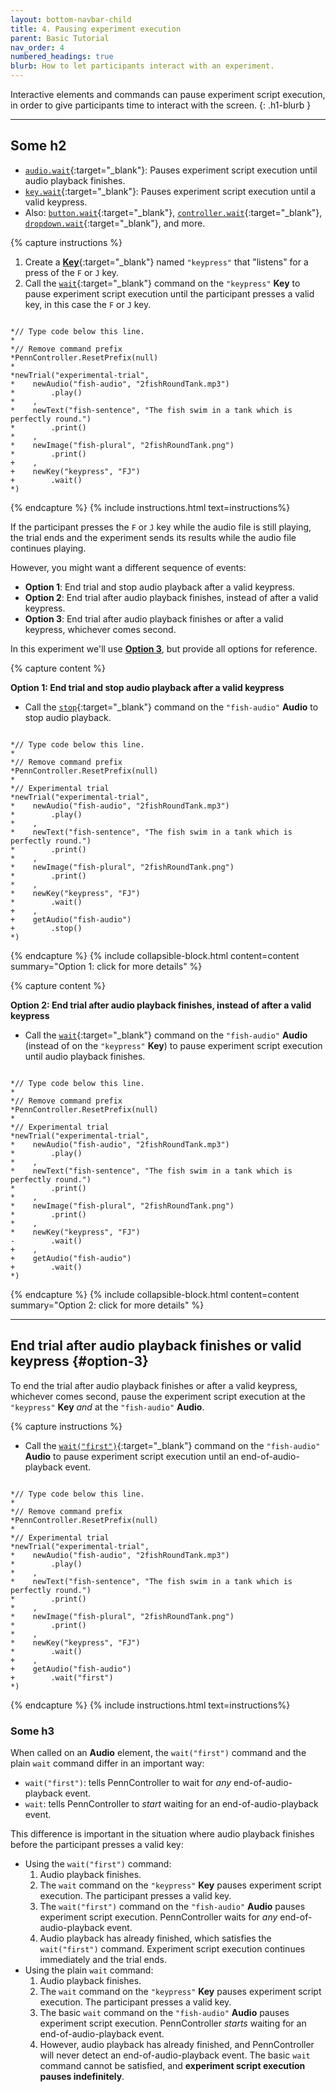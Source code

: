 ```yaml
---
layout: bottom-navbar-child
title: 4. Pausing experiment execution
parent: Basic Tutorial
nav_order: 4
numbered_headings: true
blurb: How to let participants interact with an experiment.
---
```


Interactive elements and commands can pause experiment script execution, in order to give participants time to interact with the screen.
{: .h1-blurb }

---

## Some h2

+ [`audio.wait`]({{site.baseurl}}/elemnts/audio/audio-wait){:target="_blank"}: Pauses experiment script execution until audio playback finishes.
+ [`key.wait`]({{site.baseurl}}/elements/key/key-wait){:target="_blank"}: Pauses experiment script execution until a valid keypress.
+ Also: [`button.wait`]({{site.baseurl}}/elements/button/button-wait){:target="_blank"}, [`controller.wait`]({{site.baseurl}}/elements/controller/controller-wait){:target="_blank"}, [`dropdown.wait`]({{site.baseurl}}/elements/dropdown/dropdown-wait){:target="_blank"}, and more.

{% capture instructions %}
1. Create a [**Key**]({{site.baseurl}}/elements/key){:target="_blank"} named `"keypress"` that "listens" for a press of the `F` or `J` key.
2. Call the [`wait`]({{site.baseurl}}/elements/key/key-wait){:target="_blank"} command on the `"keypress"` **Key** to pause experiment script execution until the participant presses a valid key, in this case the `F` or `J` key.

<pre><code class="language-diff-javascript diff-highlight"> 
*// Type code below this line.
*
*// Remove command prefix
*PennController.ResetPrefix(null)
*
*newTrial("experimental-trial",
*    newAudio("fish-audio", "2fishRoundTank.mp3")
*        .play()
*    ,
*    newText("fish-sentence", "The fish swim in a tank which is perfectly round.")
*        .print()
*    ,
*    newImage("fish-plural", "2fishRoundTank.png")    
*        .print()
+    ,
+    newKey("keypress", "FJ")
+        .wait()
*)
</code></pre>
{% endcapture %}
{% include instructions.html text=instructions%}

If the participant presses the `F` or `J` key while the audio file is still playing, the trial ends and the experiment sends its results while the audio file continues playing. 

However, you might want a different sequence of events:

+ **Option 1**: End trial and stop audio playback after a valid keypress.
+ **Option 2**: End trial after audio playback finishes, instead of after a valid keypress.
+ **Option 3**: End trial after audio playback finishes or after a valid keypress, whichever comes second.

In this experiment we'll use [**Option 3**](#option-3), but provide all options for reference.

<div class="dotted-grey-dk-000 px-4 pt-3" markdown="1">
{% capture content %}

**Option 1: End trial and stop audio playback after a valid keypress**

+ Call the [`stop`]({{site.baseurl}}/elements/audio/audio-stop){:target="_blank"} command on the `"fish-audio"` **Audio** to stop audio playback.

<pre><code class="language-diff-javascript diff-highlight"> 
*// Type code below this line.
*
*// Remove command prefix
*PennController.ResetPrefix(null)
*
*// Experimental trial
*newTrial("experimental-trial",
*    newAudio("fish-audio", "2fishRoundTank.mp3")
*        .play()
*    ,
*    newText("fish-sentence", "The fish swim in a tank which is perfectly round.")
*        .print()
*    ,
*    newImage("fish-plural", "2fishRoundTank.png")    
*        .print()
*    ,
*    newKey("keypress", "FJ")
*        .wait()
+    ,
+    getAudio("fish-audio")
+        .stop()
*)
</code></pre>
{% endcapture %}
{% include collapsible-block.html content=content summary="Option 1: click for more details" %}

{% capture content %}

**Option 2: End trial after audio playback finishes, instead of after a valid keypress**

+ Call the [`wait`]({{site.baseurl}}/elements/audio/audio-wait){:target="_blank"} command on the `"fish-audio"` **Audio** (instead of on the `"keypress"` **Key**) to pause experiment script execution until audio playback finishes.

<pre><code class="language-diff-javascript diff-highlight"> 
*// Type code below this line.
*
*// Remove command prefix
*PennController.ResetPrefix(null)
*
*// Experimental trial
*newTrial("experimental-trial",
*    newAudio("fish-audio", "2fishRoundTank.mp3")
*        .play()
*    ,
*    newText("fish-sentence", "The fish swim in a tank which is perfectly round.")
*        .print()
*    ,
*    newImage("fish-plural", "2fishRoundTank.png")    
*        .print()
*    ,
*    newKey("keypress", "FJ")
-        .wait()
+    ,
+    getAudio("fish-audio")
+        .wait()
*)
</code></pre>
{% endcapture %}
{% include collapsible-block.html content=content summary="Option 2: click for more details" %}
</div>

---

## End trial after audio playback finishes or valid keypress {#option-3}

To end the trial after audio playback finishes or after a valid keypress, whichever comes second, pause the experiment script execution at the `"keypress"` **Key** *and* at the `"fish-audio"` **Audio**.

{% capture instructions %}

+ Call the [`wait("first")`]({{site.baseurl}}/elements/audio/audio-wait#optional-arguments){:target="_blank"} command on the `"fish-audio"` **Audio** to pause experiment script execution until an end-of-audio-playback event.

<pre><code class="language-diff-javascript diff-highlight"> 
*// Type code below this line.
*
*// Remove command prefix
*PennController.ResetPrefix(null)
*
*// Experimental trial
*newTrial("experimental-trial",
*    newAudio("fish-audio", "2fishRoundTank.mp3")
*        .play()
*    ,
*    newText("fish-sentence", "The fish swim in a tank which is perfectly round.")
*        .print()
*    ,
*    newImage("fish-plural", "2fishRoundTank.png")    
*        .print()
*    ,
*    newKey("keypress", "FJ")
*        .wait()
+    ,
+    getAudio("fish-audio")
+        .wait("first")
*)
</code></pre>
{% endcapture %}
{% include instructions.html text=instructions%}

### Some h3

When called on an **Audio** element, the `wait("first")` command and the plain `wait` command differ in an important way:

+ `wait("first")`: tells PennController to wait for *any* end-of-audio-playback event.
+ `wait`: tells PennController to *start* waiting for an end-of-audio-playback event.

This difference is important in the situation where audio playback finishes before the participant presses a valid key:

+ Using the `wait("first")` command:
  1. Audio playback finishes.
  2. The `wait` command on the `"keypress"` **Key** pauses experiment script execution. The participant presses a valid key.
  3. The `wait("first")` command on the `"fish-audio"` **Audio** pauses experiment script execution. PennController waits for *any* end-of-audio-playback event.
  4. Audio playback has already finished, which satisfies the `wait("first")` command. Experiment script execution continues immediately and the trial ends.
+ Using the plain `wait` command:
  1. Audio playback finishes.
  2. The `wait` command on the `"keypress"` **Key** pauses experiment script execution. The participant presses a valid key.
  3. The basic `wait` command on the `"fish-audio"` **Audio** pauses experiment script execution. PennController *starts* waiting for an end-of-audio-playback event.
  4. However, audio playback has already finished, and PennController will never detect an end-of-audio-playback event. The basic `wait` command cannot be satisfied, and **experiment script execution pauses indefinitely**.
  